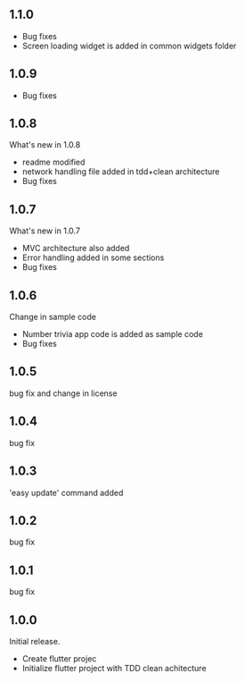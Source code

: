 ## 1.1.0
  - Bug fixes
  - Screen loading widget is added in common widgets folder
## 1.0.9
  - Bug fixes

## 1.0.8
  What's new in 1.0.8
  - readme modified
  - network handling file added in tdd+clean architecture
  - Bug fixes

## 1.0.7
  What's new in 1.0.7
  - MVC architecture also added
  - Error handling added in some sections
  - Bug fixes

## 1.0.6
  Change in sample code
  - Number trivia app code is added as sample code
  - Bug fixes

## 1.0.5
  bug fix and change in license

## 1.0.4
  bug fix

## 1.0.3
  'easy update' command added

## 1.0.2
  bug fix

## 1.0.1
  bug fix

## 1.0.0
 Initial release.
- Create flutter projec
- Initialize flutter project with TDD clean achitecture
